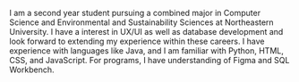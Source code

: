 
<!--
**atosques/atosques** is a ✨ _special_ ✨ repository because its `README.md` (this file) appears on your GitHub profile.

Here are some ideas to get you started:

- 🔭 I’m currently working on ...
- 🌱 I’m currently learning ...
- 👯 I’m looking to collaborate on ...
- 🤔 I’m looking for help with ...
- 💬 Ask me about ...
- 📫 How to reach me: ...
- 😄 Pronouns: ...
- ⚡ Fun fact: ...
-->

I am a second year student pursuing a combined major in Computer Science and Environmental and Sustainability Sciences at Northeastern University. I have a interest in UX/UI as well as database development and look forward to extending my experience within these careers. I have experience with languages like Java, and I am familiar with Python, HTML, CSS, and JavaScript. For programs, I have understanding of Figma and SQL Workbench.
